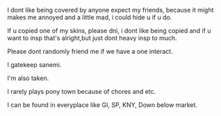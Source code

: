 I dont like being covered by anyone expect my friends, because it might
makes me annoyed and a little mad, i could hide u if u do.

If u copied one of my skins, please dni, i dont like being copied
and if u want to insp that's alright,but  just dont heavy insp to much.

Please dont randomly friend me if we have a one interact.

I gatekeep sanemi.

I'm also taken.

I rarely plays pony town because of chores and etc.

I can be found in everyplace like GI, SP, KNY, Down below market.

